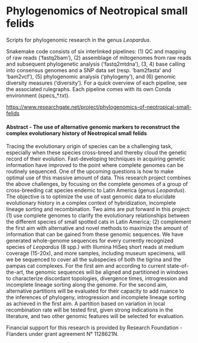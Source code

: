 # Phylogenomics of Neotropical small felids
Scripts for phylogenomic research in the genus *Leopardus*. 

Snakemake code consists of six interlinked pipelines: (1) QC and mapping of raw reads (‘fastq2bam’), (2) assemblage of mitogenomes from raw reads and subsequent phylogenetic analysis (‘fastq2mtdna’), (3, 4) base calling into consensus genomes and a SNP data set (resp. ‘bam2fasta’ and ‘bam2vcf’), (5) phylogenomic analysis (‘phylogeny’), and (6) genomic diversity measures (‘diversity’). For a quick overview of each pipeline, see the associated rulegraphs. Each pipeline comes with its own Conda environment (specs_\*.txt).

https://www.researchgate.net/project/phylogenomics-of-neotropical-small-felids

#### Abstract - The use of alternative genomic markers to reconstruct the complex evolutionary history of Neotropical small felids

Tracing the evolutionary origin of species can be a challenging task, especially when these species cross-breed and thereby cloud the genetic record of their evolution. Fast-developing techniques in acquiring genetic information have improved to the point where complete genomes can be routinely sequenced. One of the upcoming questions is how to make optimal use of this massive amount of data. This research project combines the above challenges, by focusing on the complete genomes of a group of cross-breeding cat species endemic to Latin America (genus *Leopardus*). The objective is to optimize the use of vast genomic data to elucidate evolutionary history in a complex context of hybridization, incomplete lineage sorting and recombination. Two aims are put forward in this project: (1) use complete genomes to clarify the evolutionary relationships between the different species of small spotted cats in Latin America; (2) complement the first aim with alternative and novel methods to maximize the amount of information that can be gained from these genomic sequences. We have generated whole-genome sequences for every currently recognized species of *Leopardus* (8 spp.) with Illumina HiSeq short reads at medium coverage (15-20x), and more samples, including museum specimens, will we be sequenced to cover all the subspecies of both the tigrina and the pampas cat complexes. For the first aim and according to current state-of-the-art, the genomic sequences will be aligned and partitioned in windows to characterize discordant topologies, divergence times, introgression and incomplete lineage sorting along the genome. For the second aim, alternative partitions will be evaluated for their capacity to add nuance to the inferences of phylogeny, introgression and incomplete lineage sorting as achieved in the first aim. A partition based on variation in local recombination rate will be tested first, given strong indications in the literature, and two other genomic features will be selected for evaluation.

Financial support for this research is provided by Research Foundation - Flanders under grant agreement N° 1128621N.
